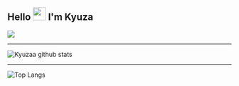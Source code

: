 ## Hello <img src="https://github.com/TheDudeThatCode/TheDudeThatCode/blob/master/Assets/Hi.gif" width="29px"> I'm Kyuza
<img align="center" height="auto" src="https://github.com/kyuzaa/kyuzaa/blob/master/img/osEBUEE.jpg"/>

___

![Kyuzaa github stats](https://github-readme-stats.vercel.app/api?username=kyuzaa&show_icons=true&theme=dark&show_owner=true)
___

![Top Langs](https://github-readme-stats.vercel.app/api/top-langs/?username=kyuzaa&theme=dark&hide=css,html)